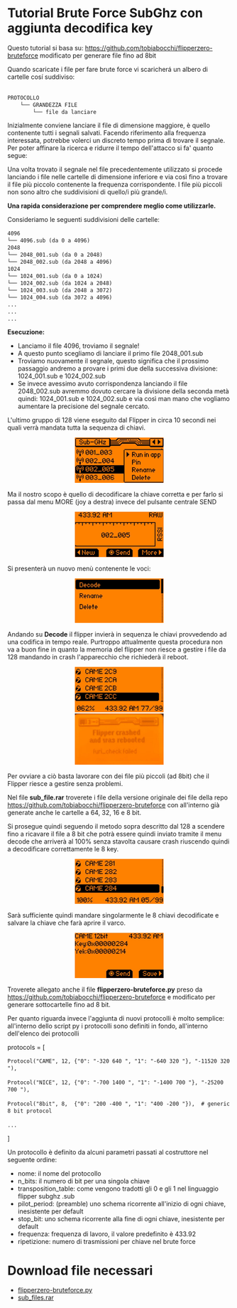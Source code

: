 # **Tutorial Brute Force SubGhz** con aggiunta decodifica key


Questo tutorial si basa su: https://github.com/tobiabocchi/flipperzero-bruteforce modificato per generare file fino ad 8bit

Quando scaricate i file per fare brute force vi scaricherá un albero di cartelle cosí suddiviso:  
```

PROTOCOLLO
    └── GRANDEZZA FILE
        └── file da lanciare

```
Inizialmente conviene lanciare il file di dimensione maggiore, è quello contenente tutti i segnali salvati. Facendo riferimento alla frequenza interessata, potrebbe volerci un discreto tempo prima di trovare il segnale.
Per poter affinare la ricerca e ridurre il tempo dell'attacco si fa' quanto segue:

Una volta trovato il segnale nel file precedentemente utilizzato si procede lanciando i file nelle cartelle di dimensione inferiore e via così fino a trovare il file più piccolo contenente  la frequenza corrispondente. I file più piccoli non sono altro che suddivisioni di quello/i più grande/i.

**Una rapida considerazione per comprendere meglio come utilizzarle.**

Consideriamo le seguenti suddivisioni delle cartelle:
```
4096
└── 4096.sub (da 0 a 4096)
2048
└── 2048_001.sub (da 0 a 2048)
└── 2048_002.sub (da 2048 a 4096)
1024
└── 1024_001.sub (da 0 a 1024)
└── 1024_002.sub (da 1024 a 2048)
└── 1024_003.sub (da 2048 a 3072)
└── 1024_004.sub (da 3072 a 4096)
...
...
...

```
**Esecuzione:**

- Lanciamo il file 4096, troviamo il segnale!
- A questo punto scegliamo di lanciare il primo file 2048_001.sub
- Troviamo nuovamente il segnale, questo significa che il prossimo passaggio andremo a provare i primi due della successiva divisione: 1024_001.sub e 1024_002.sub
- Se invece avessimo avuto corrispondenza lanciando il file 2048_002.sub avremmo dovuto cercare la divisione della seconda metà quindi: 1024_001.sub e 1024_002.sub e via così man mano che vogliamo aumentare la precisione del segnale cercato.


L'ultimo gruppo di 128 viene eseguito dal Flipper in circa 10 secondi nei quali verrà mandata tutta la sequenza di chiavi.

<div align=center><img src="images/sub.jpg" alt="128" width="200"/></div>

Ma il nostro scopo è quello di decodificare la chiave corretta e per farlo si passa dal menu MORE (joy a destra) invece del pulsante centrale SEND

<div align=center><img src="images/more.jpg" alt="more" width="200"/></div>

Si presenterà un nuovo menù contenente le voci:

<div align=center><img src="images/menudecode.jpg" alt="menudecode" width="200"/></div>

Andando su <b>Decode</b> il flipper invierà in sequenza le chiavi provvedendo ad una codifica in tempo reale.
Purtroppo attualmente questa procedura non va a buon fine in quanto la memoria del flipper non riesce a gestire i file da 128 mandando in crash l'apparecchio che richiederà il reboot.

<div align=center><img src="images/displaykeynotok.jpg" alt="displaykeynotok" width="200"/></div>
<div align=center><img src="images/crash.jpg" alt="crash" width="200"/></div>

Per ovviare a ciò basta lavorare con dei file più piccoli (ad 8bit) che il Flipper riesce a gestire senza problemi.

Nel file <b>sub_file.rar</b> troverete i file della versione originale dei file della repo https://github.com/tobiabocchi/flipperzero-bruteforce con all'interno già generate anche le cartelle a 64, 32, 16 e 8 bit.

Si prosegue quindi seguendo il metodo sopra descritto dal 128 a scendere fino a ricavare il file a 8 bit che potrà essere quindi inviato tramite il menu decode che arriverà al 100% senza stavolta causare crash riuscendo quindi a decodificare correttamente le 8 key.
    
<div align=center><img src="images/displaydecodeok.jpg" alt="displaykeyok" width="200"/></div>
    
Sarà sufficiente quindi mandare singolarmente le 8 chiavi decodificate e salvare la chiave che farà aprire il varco.
    
<div align=center><img src="images/displaykey.jpg" alt="displaykey" width="200"></div>

Troverete allegato anche il file <b>flipperzero-bruteforce.py</b> preso da https://github.com/tobiabocchi/flipperzero-bruteforce e modificato per generare sottocartelle fino ad 8 bit.

Per quanto riguarda invece l'aggiunta di nuovi protocolli è molto semplice: all'interno dello script py i protocolli sono definiti in fondo, all'interno dell'elenco dei protocolli

protocols = [

    Protocol("CAME", 12, {"0": "-320 640 ", "1": "-640 320 "}, "-11520 320 "),
    
    Protocol("NICE", 12, {"0": "-700 1400 ", "1": "-1400 700 "}, "-25200 700 "),
    
    Protocol("8bit", 8,  {"0": "200 -400 ", "1": "400 -200 "}),  # generic 8 bit protocol
    
    ...
    
]


Un protocollo è definito da alcuni parametri passati al costruttore nel seguente ordine:

- nome: il nome del protocollo
- n_bits: il numero di bit per una singola chiave
- transposition_table: come vengono tradotti gli 0 e gli 1 nel linguaggio flipper subghz .sub
- pilot_period: (preamble) uno schema ricorrente all'inizio di ogni chiave, inesistente per default
- stop_bit: uno schema ricorrente alla fine di ogni chiave, inesistente per default
- frequenza: frequenza di lavoro, il valore predefinito è 433.92
- ripetizione: numero di trasmissioni per chiave nel brute force

# Download file necessari
- [flipperzero-bruteforce.py](flipperzero-bruteforce.py)
- [sub_files.rar](sub_files.rar)


